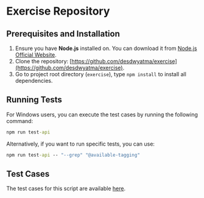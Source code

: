 # Exercise Repository

## Prerequisites and Installation
1. Ensure you have **Node.js** installed on. You can download it from [Node.js Official Website](https://nodejs.org/).
2. Clone the repository: [https://github.com/desdwyatma/exercise](https://github.com/desdwyatma/exercise).
3. Go to project root directory (`exercise`), type `npm install` to install all dependencies.

## Running Tests
For Windows users, you can execute the test cases by running the following command:
```cmd
npm run test-api
```

Alternatively, if you want to run specific tests, you can use:
```cmd
npm run test-api -- "--grep" "@available-tagging"
```

## Test Cases
The test cases for this script are available [here](https://docs.google.com/spreadsheets/d/1ls_cugd8iTi8iR5iOnnIRfIcXYy1N0usHYrEMCqvrGo/edit?gid=0#gid=0). 
